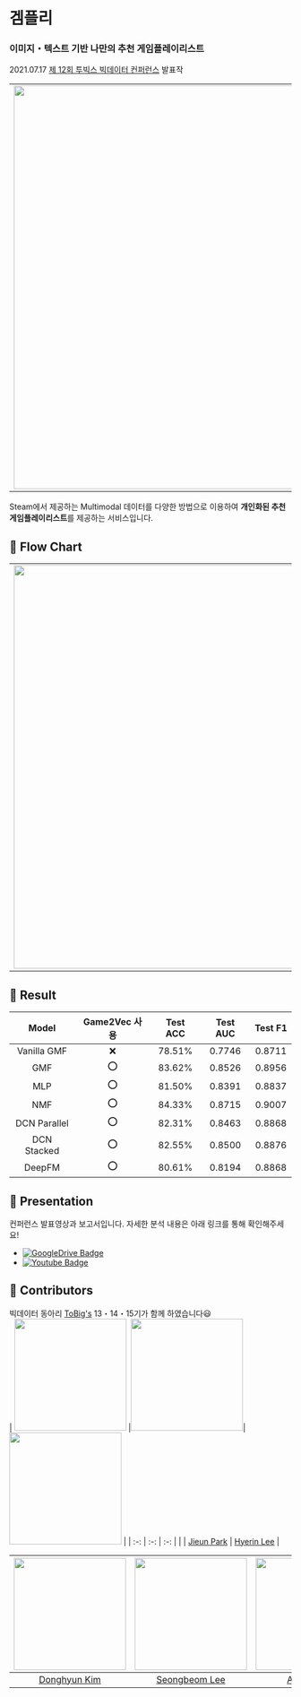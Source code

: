 # 겜플리  
### 이미지・텍스트 기반 나만의 추천 게임플레이리스트  
2021.07.17 [제 12회 투빅스 빅데이터 컨퍼런스](https://user-images.githubusercontent.com/54944069/125618205-bd89b8de-3d78-4c22-b668-5b381af4c7c1.png) 발표작  
<table>
  <tr>
    <td align="left"><img src="https://user-images.githubusercontent.com/54944069/125924022-776c40ba-3c99-49f9-b02d-d920c4750730.png" width="720px" alt=""/></a></td>
  </tr>
</table>
  
Steam에서 제공하는 Multimodal 데이터를 다양한 방법으로 이용하여 **개인화된 추천 게임플레이리스트**를 제공하는 서비스입니다.
  
  
## :checkered_flag: Flow Chart   
<table>
  <tr>
    <td align="left"><img src="https://user-images.githubusercontent.com/54944069/125940720-e3d6e88d-6cc0-4d61-9735-51540b6e9e10.png" width="720px" alt=""/></a></td>
  </tr>
</table>

  
## :checkered_flag: Result  
| Model | Game2Vec 사용 | Test ACC | Test AUC | Test F1 |  
| :-: | :-: | :-: | :-: | :-: |  
| Vanilla GMF | ❌ | 78.51% | 0.7746 | 0.8711 |  
| GMF | ⭕ | 83.62% | 0.8526 | 0.8956 | 
| MLP | ⭕ | 81.50% | 0.8391 | 0.8837 |  
| NMF | ⭕ | 84.33% | 0.8715 | 0.9007 | 
| DCN Parallel | ⭕ | 82.31% | 0.8463 | 0.8868 | 
| DCN Stacked | ⭕ | 82.55% | 0.8500 | 0.8876 | 
| DeepFM | ⭕ | 80.61% | 0.8194 | 0.8868 | 
   
   
## :checkered_flag: Presentation    
컨퍼런스 발표영상과 보고서입니다. 자세한 분석 내용은 아래 링크를 통해 확인해주세요!  
* [![GoogleDrive Badge](https://img.shields.io/badge/REPORT-405263?style=flat-square&logo=Quip&link=https://drive.google.com/file/d/1VnYsB8k4Fxu6UFhAxuTi4m01BjoH2uwS/view?usp=sharing)]()
* [![Youtube Badge](https://img.shields.io/badge/Youtube-ff0000?style=flat-square&logo=youtube&link=https://youtu.be/KPS1sD_lcMc)]()
  
  
## :checkered_flag: Contributors ##  
빅데이터 동아리 [ToBig's](http://www.datamarket.kr/xe/) 13・14・15기가 함께 하였습니다😃  
 | <img src="" width="200" > |<img src="" width="200" >| <img src="https://user-images.githubusercontent.com/54944069/125926011-173ecd1b-db58-4d69-8aac-e20fbad20b15.jpeg" width="200" height="200" > | 
 | :-: | :-: | :-: | 
 |  | [Jieun Park](https://github.com/Jieun-Enna) | [Hyerin Lee](https://github.com/hrlee113) |  
   
  | <img src="" width="200" > |<img src="" width="200" >| <img src="" width="200" height="200" > | 
 | :-: | :-: | :-: |
| [Donghyun Kim](https://github.com/DataAnalyst486) | [Seongbeom Lee](https://github.com/SeongBeomLEE) | [Ayeon Jang](https://github.com/JangAyeon) | 

